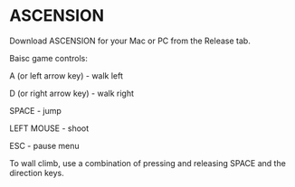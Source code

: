 # ASCENSION

Download ASCENSION for your Mac or PC from the Release tab. 

Baisc game controls:

A (or left arrow key) - walk left

D (or right arrow key) - walk right

SPACE - jump

LEFT MOUSE - shoot

ESC - pause menu

To wall climb, use a combination of pressing and releasing SPACE and the direction keys.
